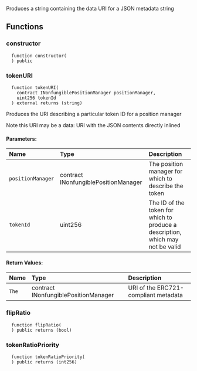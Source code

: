 Produces a string containing the data URI for a JSON metadata string


## Functions
### constructor
```solidity
  function constructor(
  ) public
```




### tokenURI
```solidity
  function tokenURI(
    contract INonfungiblePositionManager positionManager,
    uint256 tokenId
  ) external returns (string)
```
Produces the URI describing a particular token ID for a position manager

Note this URI may be a data: URI with the JSON contents directly inlined

#### Parameters:
| Name | Type | Description                                                          |
| :--- | :--- | :------------------------------------------------------------------- |
|`positionManager` | contract INonfungiblePositionManager | The position manager for which to describe the token
|`tokenId` | uint256 | The ID of the token for which to produce a description, which may not be valid

#### Return Values:
| Name                           | Type          | Description                                                                  |
| :----------------------------- | :------------ | :--------------------------------------------------------------------------- |
|`The`| contract INonfungiblePositionManager | URI of the ERC721-compliant metadata
### flipRatio
```solidity
  function flipRatio(
  ) public returns (bool)
```




### tokenRatioPriority
```solidity
  function tokenRatioPriority(
  ) public returns (int256)
```




